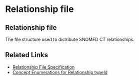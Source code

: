 # Relationship file

## Relationship file

The file structure used to distribute SNOMED CT relationships.

## Related Links

* [Relationship File Specification](<../../../4 component-release-files-specification/4.2 file-format-specifications/4.2.3-relationship-file-specification.md>)
* [Concept Enumerations for Relationship typeId](../../appendix-e-concept-enumerations/e7-concept-enumerations-for-relationship-typeid.md)
